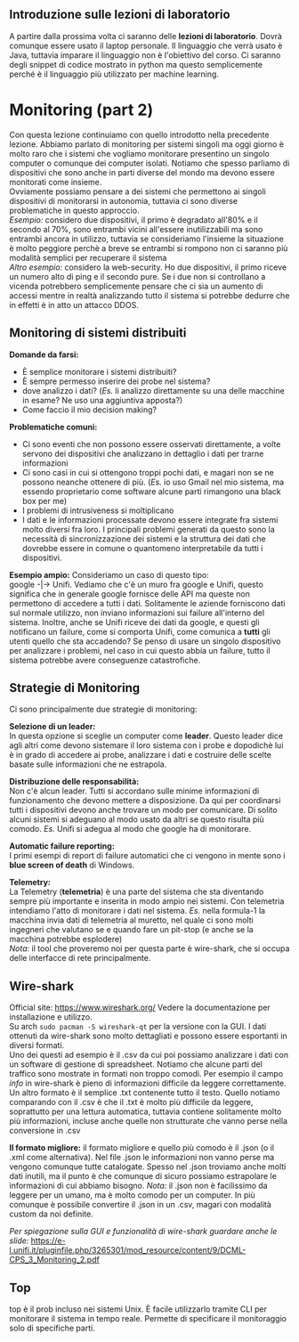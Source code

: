## Introduzione sulle lezioni di laboratorio

A partire dalla prossima volta ci saranno delle **lezioni di laboratorio**. Dovrà comunque essere usato il laptop personale.
Il linguaggio che verrà usato è Java, tuttavia imparare il linguaggio non è l'obiettivo del corso. Ci saranno degli snippet di codice mostrato in python ma questo semplicemente perché è il linguaggio più utilizzato per machine learning.

# Monitoring (part 2)

Con questa lezione continuiamo con quello introdotto nella precedente lezione. Abbiamo parlato di monitoring per sistemi singoli ma oggi giorno è molto raro che i sistemi che vogliamo monitorare presentino un singolo computer o comunque dei computer isolati. Notiamo che spesso parliamo di dispositivi che sono anche in parti diverse del mondo ma devono essere monitorati come insieme.  
Ovviamente possiamo pensare a dei sistemi che permettono ai singoli dispositivi di monitorarsi in autonomia, tuttavia ci sono diverse problematiche in questo approccio.  
*Esempio:* considero due dispositivi, il primo è degradato all'80% e il secondo al 70%, sono entrambi vicini all'essere inutilizzabili ma sono entrambi ancora in utilizzo, tuttavia se consideriamo l'insieme la situazione è molto peggiore perchè a breve se entrambi si rompono non ci saranno più modalità semplici per recuperare il sistema  
*Altro esempio:* considero la web-security. Ho due dispositivi, il primo riceve un numero alto di ping e il secondo pure. Se i due non si controllano a vicenda potrebbero semplicemente pensare che ci sia un aumento di accessi mentre in realtà analizzando tutto il sistema si potrebbe dedurre che in effetti è in atto un attacco DDOS.  

## Monitoring di sistemi distribuiti

**Domande da farsi:**
- È semplice monitorare i sistemi distribuiti?
- È sempre permesso inserire dei probe nel sistema?
- dove analizzo i dati? (*Es.* li analizzo direttamente su una delle macchine in esame? Ne uso una aggiuntiva apposta?)
- Come faccio il mio decision making?

**Problematiche comuni:**
- Ci sono eventi che non possono essere osservati direttamente, a volte servono dei dispositivi che analizzano in dettaglio i dati per trarne informazioni
- Ci sono casi in cui si ottengono troppi pochi dati, e magari non se ne possono neanche ottenere di più. (*Es.* io uso Gmail nel mio sistema, ma essendo proprietario come software alcune parti rimangono una black box per me)
- I problemi di intrusiveness si moltiplicano
- I dati e le informazioni processate devono essere integrate fra sistemi molto diversi fra loro. I principali problemi generati da questo sono la necessità di sincronizzazione dei sistemi e la struttura dei dati che dovrebbe essere in comune o quantomeno interpretabile da tutti i dispositivi.

**Esempio ampio:**
Consideriamo un caso di questo tipo:  
google -|-> Unifi. Vediamo che c'è un muro fra google e Unifi, questo significa che in generale google fornisce delle API ma queste non permettono di accedere a tutti i dati. Solitamente le aziende forniscono dati sul normale utilizzo, non inviano informazioni sui failure all'interno del sistema. Inoltre, anche se Unifi riceve dei dati da google, e questi gli notificano un failure, come si comporta Unifi, come comunica a **tutti** gli utenti quello che sta accadendo? Se penso di usare un singolo dispositivo per analizzare i problemi, nel caso in cui questo abbia un failure, tutto il sistema potrebbe avere conseguenze catastrofiche.

## Strategie di Monitoring

Ci sono principalmente due strategie di monitoring:

**Selezione di un leader:**  
In questa opzione si sceglie un computer come **leader**. Questo leader dice agli altri come devono sistemare il loro sistema con i probe e dopodichè lui è in grado di accedere ai probe, analizzare i dati e costruire delle scelte basate sulle informazioni che ne estrapola.

**Distribuzione delle responsabilità:**  
Non c'è alcun leader. Tutti si accordano sulle minime informazioni di funzionamento che devono mettere a disposizione. Da qui per coordinarsi tutti i dispositivi devono anche trovare un modo per comunicare. Di solito alcuni sistemi si adeguano al modo usato da altri se questo risulta più comodo. *Es.* Unifi si adegua al modo che google ha di monitorare.

**Automatic failure reporting:**  
I primi esempi di report di failure automatici che ci vengono in mente sono i **blue screen of death** di Windows.

**Telemetry:**  
La Telemetry (**telemetria**) è una parte del sistema che sta diventando sempre più importante e inserita in modo ampio nei sistemi. Con telemetria intendiamo l'atto di monitorare i dati nel sistema. *Es.* nella formula-1 la macchina invia dati di telemetria al muretto, nel quale ci sono molti ingegneri che valutano se e quando fare un pit-stop (e anche se la macchina potrebbe esplodere)  
*Nota:* il tool che proveremo noi per questa parte è wire-shark, che si occupa delle interfacce di rete principalmente.

## Wire-shark

Official site: https://www.wireshark.org/
Vedere la documentazione per installazione e utilizzo.  
Su arch `sudo pacman -S wireshark-qt` per la versione con la GUI.
I dati ottenuti da wire-shark sono molto dettagliati e possono essere esportanti in diversi formati.  
Uno dei questi ad esempio è il .csv da cui poi possiamo analizzare i dati con un software di gestione di spreadsheet. Notiamo che alcune parti del traffico sono mostrate in formati non troppo comodi. Per esempio il campo *info* in wire-shark è pieno di informazioni difficile da leggere correttamente.  
Un altro formato è il semplice .txt contenente tutto il testo. Quello notiamo comparando con il .csv è che il .txt è molto più difficile da leggere, soprattutto per una lettura automatica, tuttavia contiene solitamente molto più informazioni, incluse anche quelle non strutturate che vanno perse nella conversione in .csv

**Il formato migliore:** il formato migliore e quello più comodo è il .json (o il .xml come alternativa). Nel file .json le informazioni non vanno perse ma vengono comunque tutte catalogate. Spesso nel .json troviamo anche molti dati inutili, ma il punto è che comunque di sicuro possiamo estrapolare le informazioni di cui abbiamo bisogno.
*Nota:* il .json non è facilissimo da leggere per un umano, ma è molto comodo per un computer. In più comunque è possibile convertire il .json in un .csv, magari con modalità custom da noi definite.

*Per spiegazione sulla GUI e funzionalità di wire-shark guardare anche le slide:* https://e-l.unifi.it/pluginfile.php/3265301/mod_resource/content/9/DCML-CPS_3_Monitoring_2.pdf

## Top

top è il prob incluso nei sistemi Unix. È facile utilizzarlo tramite CLI per monitorare il sistema in tempo reale. Permette di specificare il monitoraggio solo di specifiche parti.
